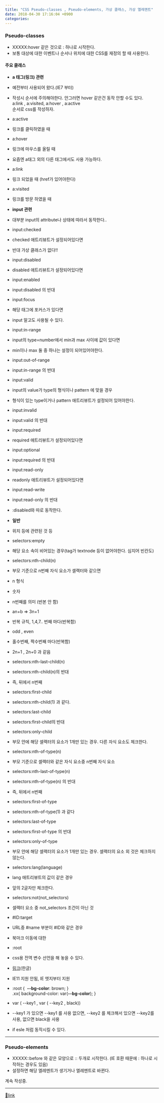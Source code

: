 ```yaml
---
title: "CSS Pseudo-classes , Pseudo-elements, 가상 클래스, 가상 엘레멘트"
date: 2018-04-30 17:16:04 +0900
categories: 
---
```

  

### Pseudo-classes

- XXXXX:hover 같은 것으로 : 하나로 시작한다.
- 보통 대상에 대한 이벤트나 순서나 위치에 대한 CSS를 재정의 할 때 사용한다.

#### 주요 클래스

- **a 태그(링크) 관련**
- 예전부터 사용되어 왔다.(IE7 부터)
- 작성시 순서에 주의해야한다. 안그러면 hover 같은건 동작 안할 수도 있다.  
a:link , a:visited, a:hover , a:active  
순서로 css를 작성하자.  


- a:active 
- 링크를 클릭하였을 때

- a:hover
- 링크에 마우스를 올릴 때
- 요즘엔 a태그 외의 다른 태그에서도 사용 가능하다.

- a:link
- 링크 되었을 때 (href가 있어야한다)

- a:visited
- 링크를 방문 하였을 때


  
- **input 관련**
- 대부분 input의 attribute나 상태에 따라서 동작한다..

- input:checked
- checked 애트리뷰트가 설정되어있다면
- 반대 가상 클래스가 없다!!

- input:disabled
- disabled 애트리뷰트가 설정되어있다면

- input:enabled
- input:disabled 의 반대

- input:focus
- 해당 태그에 포커스가 있다면
- input 말고도 사용될 수 있다.

- input:in-range
- input의 type=number에서 min과 max 사이에 값이 있다면
- min이나 max 둘 중 하나는 설정이 되어있어야한다.

- input:out-of-range
- input:in-range 의 반대

- input:valid
- input의 value가 type의 형식이나 pattern 에 맞을 경우
- 형식이 있는 type이거나 pattern 애트리뷰트가 설정되어 있어야한다.

- input:invalid
- input:valid 의 반대

- input:required
- required 애트리뷰트가 설정되어있다면

- input:optional
- input:required 의 반대

- input:read-only
- readonly 애트리뷰트가 설정되어있다면

- input:read-write
- input:read-only 의 반대
- :disabled와 따로 동작한다.


  
- **일반**
- 위치 등에 관련된 것 등
- selectors:empty
- 해당 요소 속이 비어있는 경우(tag가 textnode 등이 없어야한다. 심지어 빈칸도)

- selectors:nth-child(n)
- 부모 기준으로 n번째 자식 요소가 셀랙터와 같으면
- n 형식
- 숫자 
- n번째를 의미 (반본 안 함)

- an+b =&gt; 3n+1
- 반복 규칙, 1,4,7.. 번째 마다(반복함)

- odd , even 
- 홀수번째, 짝수번째 마다(반복함)
- 2n+1 , 2n+0 과 같음



- selectors:nth-last-child(n)
- selectors:nth-child(n)의 반대
- 즉, 뒤에서 n번째

- selectors:first-child
- selectors:nth-child(1) 과 같다.

- selectors:last-child
- selectors:first-child의 반대

- selectors:only-child
- 부모 안에 해당 셀랙터의 요소가 1개만 있는 경우. 다른 자식 요소도 체크한다.

- selectors:nth-of-type(n)
- 부모 기준으로 셀랙터와 같은 자식 요소중 n번째 자식 요소

- selectors:nth-last-of-type(n)
- selectors:nth-of-type(n) 의 반대
- 즉, 뒤에서 n번째

- selectors:first-of-type
- selectors:nth-of-type(1) 과 같다

- selectors:last-of-type
- selectors:first-of-type 의 반대

- selectors:only-of-type
- 부모 안에 해당 셀랙터의 요소가 1개만 있는 경우. 셀랙터의 요소 외 것은 체크하지 않는다.

- selectors:lang(language)
- lang 애트리뷰트의 값이 같은 경우
- 앞의 2글자만 체크한다.

- selectors:not(not_selectors)
- 셀랙터 요소 중 not_selectors 조건이 아닌 것

- #ID:target
- URL중 #name 부분이 #ID와 같은 경우
- 북마크 이동에 대한

- :root
- css용 전역 변수 선언을 해 놓을 수 있다.
- [링크](https://developer.mozilla.org/ko/docs/Web/CSS/Using_CSS_variables "링크")(한글)
- IE11 지원 안됨, IE 엣지부터 지원
- :root {  **--bg-color**: brown; }  
.xx{ background-color: var(**--bg-color**); }
- var ( --key1 , var ( --key2 , black))
- --key1 가 있으면 --key1 를 사용 없으면, --key2 를 체크해서 있으면 --key2를 사용, 없으면 black을 사용
- if esle 처럼 동작시킬 수 있다.




  
- - - - - -

  
### Pseudo-elements

- XXXXX::before 와 같은 모양으로 :: 두개로 시작한다. (IE 호환 때문에 : 하나로 시작하는 경우도 있음)
- 설정하면 해당 엘레멘트가 생기거나 엘레멘트로 바뀐다.

계속 작성중.



  ***
[🔗link](http://www.mins01.com/mh/tech/read/1156)